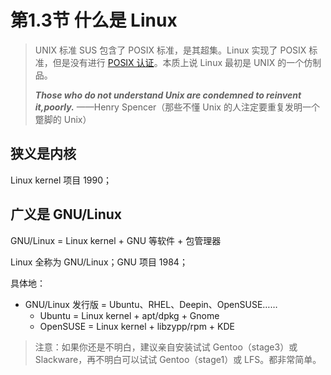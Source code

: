 # 第1.3节 什么是 Linux

> UNIX 标准 SUS 包含了 POSIX 标准，是其超集。Linux 实现了 POSIX 标准，但是没有进行 [POSIX 认证](http://get.posixcertified.ieee.org/)。本质上说 Linux 最初是 UNIX 的一个仿制品。
>
> _**Those who do not understand Unix are condemned to reinvent it,poorly.**_ ——Henry Spencer（那些不懂 Unix 的人注定要重复发明一个蹩脚的 Unix）

## 狭义是内核

Linux kernel 项目 1990；

## 广义是 GNU/Linux

GNU/Linux = Linux kernel + GNU 等软件 + 包管理器

Linux 全称为 GNU/Linux；GNU 项目 1984；

具体地：

* GNU/Linux 发行版 = Ubuntu、RHEL、Deepin、OpenSUSE……
  * Ubuntu = Linux kernel + apt/dpkg + Gnome
  * OpenSUSE = Linux kernel + libzypp/rpm + KDE

> 注意：如果你还是不明白，建议亲自安装试试 Gentoo（stage3）或 Slackware，再不明白可以试试 Gentoo（stage1）或 LFS。都非常简单。
